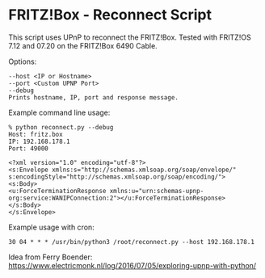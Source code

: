 # FRITZ!Box - Reconnect Script

This script uses UPnP to reconnect the FRITZ!Box. Tested with FRITZ!OS 7.12 and 07.20 on the FRITZ!Box 6490 Cable.

Options:
```
--host <IP or Hostname>
--port <Custom UPNP Port>
--debug
Prints hostname, IP, port and response message.
```

Example command line usage:

```
% python reconnect.py --debug
Host: fritz.box
IP: 192.168.178.1
Port: 49000

<?xml version="1.0" encoding="utf-8"?>
<s:Envelope xmlns:s="http://schemas.xmlsoap.org/soap/envelope/" s:encodingStyle="http://schemas.xmlsoap.org/soap/encoding/">
<s:Body>
<u:ForceTerminationResponse xmlns:u="urn:schemas-upnp-org:service:WANIPConnection:2"></u:ForceTerminationResponse>
</s:Body>
</s:Envelope>
```

Example usage with cron:

```
30 04 * * * /usr/bin/python3 /root/reconnect.py --host 192.168.178.1
```

Idea from Ferry Boender: https://www.electricmonk.nl/log/2016/07/05/exploring-upnp-with-python/
